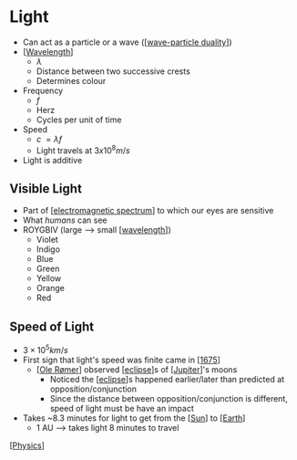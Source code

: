# Light

- Can act as a particle or a wave ([[wave-particle duality]])
- [[Wavelength]]
  - $\lambda$
  - Distance between two successive crests
  - Determines colour
- Frequency
  - $f$
  - Herz
  - Cycles per unit of time
- Speed
  - $c \; = \lambda f$
  - Light travels at $3 x 10^8 m/s$
- Light is additive

## Visible Light

- Part of [[electromagnetic spectrum]] to which our eyes are sensitive
- What _humans_ can see
- ROYGBIV (large --> small [[wavelength]])
  - Violet
  - Indigo
  - Blue
  - Green
  - Yellow
  - Orange
  - Red

## Speed of Light

- $3 \times 10^5 km/s$
- First sign that light's speed was finite came in [[1675]]
  - [[Ole Rømer]] observed [[eclipse]]s of [[Jupiter]]'s moons
    - Noticed the [[eclipse]]s happened earlier/later than predicted at opposition/conjunction
    - Since the distance between opposition/conjunction is different, speed of light must be have an impact
- Takes ~8.3 minutes for light to get from the [[Sun]] to [[Earth]]
  - 1 AU --> takes light 8 minutes to travel

[[Physics]]

[//begin]: # "Autogenerated link references for markdown compatibility"
[wave-particle duality]: wave-particle-duality "Wave-Particle Duality"
[electromagnetic spectrum]: electromagnetic-spectrum "Electromagnetic Spectrum"
[wavelength]: wavelength "Wavelength"
[1675]: 1675 "1675"
[Ole Rømer]: ole-rømer "Ole Rømer"
[eclipse]: eclipse "Eclipse"
[Jupiter]: jupiter "Jupiter ♃"
[Sun]: sun "Sun"
[Earth]: earth "Earth 🜨"
[Physics]: physics "Physics"
[//end]: # "Autogenerated link references"
